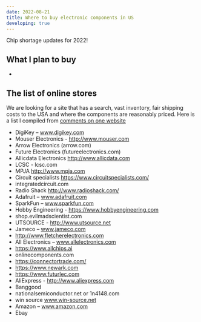 ```yaml
---
date: 2022-08-21
title: Where to buy electronic components in US
developing: true
---
```


Chip shortage updates for 2022!

## What I plan to buy

- 

## The list of online stores

We are looking for a site that has a search, vast inventory, fair shipping costs to the USA and where the components are reasonably priced. Here is a list I compiled from [comments on one website](https://www.build-electronic-circuits.com/buy-electronic-components/)

- DigiKey – www.digikey.com
- Mouser Electronics - http://www.mouser.com
- Arrow Electronics (arrow.com)
- Future Electronics (futureelectronics.com)
- Allicdata Electronics http://www.allicdata.com
- LCSC - lcsc.com
- MPJA http://www.mpja.com
- Circuit specialists https://www.circuitspecialists.com/ 
- integratedcircuit.com
- Radio Shack http://www.radioshack.com/
- Adafruit – www.adafruit.com
- SparkFun – www.sparkfun.com
- Hobby Engineering - https://www.hobbyengineering.com
- shop.evilmadscientist.com
- UTSOURCE - http://www.utsource.net
- Jameco – www.jameco.com
- http://www.fletcherelectronics.com
- All Electronics – www.allelectronics.com
- https://www.allchips.ai
- onlinecomponents.com
- https://connectortrade.com/
- https://www.newark.com
- https://www.futurlec.com
- AliExpress - http://www.aliexpress.com 
- Banggood
- nationalsemiconductor.net or 1n4148.com
- win source www.win-source.net
- Amazon – www.amazon.com
- Ebay
